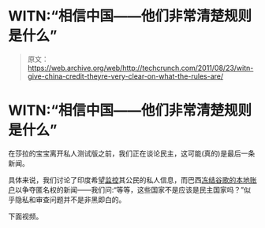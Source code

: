 # WITN:“相信中国——他们非常清楚规则是什么”

> 原文：<https://web.archive.org/web/http://techcrunch.com/2011/08/23/witn-give-china-credit-theyre-very-clear-on-what-the-rules-are/>

# WITN:“相信中国——他们非常清楚规则是什么”

在莎拉的宝宝离开私人测试版之前，我们正在谈论民主，这可能(真的)是最后一条新闻。

具体来说，我们讨论了印度希望[监控](https://web.archive.org/web/20230204232543/https://techcrunch.com/2011/08/10/indian-government-wants-to-monitor-twitter-and-facebook-maybe-google-and-skype-too/)其公民的私人信息，而巴西[冻结谷歌的本地账户](https://web.archive.org/web/20230204232543/http://thenextweb.com/la/2011/08/20/google-fined-in-brazil-for-refusing-to-reveal-bloggers-identities)以争夺匿名权的新闻——我们问:“等等，这些国家不是应该是民主国家吗？”似乎隐私和审查问题并不是非黑即白的。

下面视频。
